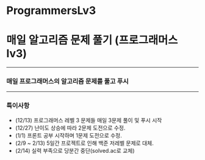 # ProgrammersLv3

# 매일 알고리즘 문제 풀기 (프로그래머스 lv3)


-------------

### 매일 프로그래머스의 알고리즘 문제를 풀고 푸시

------------

### 특이사항
 - (12/13) 프로그래머스 레벨 3 문제들 매일 3문제 풀이 및 푸시 시작
 - (12/27) 난이도 상승에 따라 2문제 도전으로 수정.
 - (1/1) 프론트 공부 시작하며 1문제 도전으로 수정.
 - (2/9 ~ 2/13) 5일간 프로젝트로 인해 백준 저레벨 문제로 대체.
 - (2/14) 실력 부족으로 당분간 중단(solved.ac로 교체)
